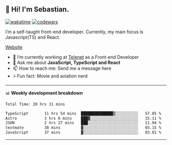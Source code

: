 ## 👋 Hi! I'm Sebastian.

[![wakatime](https://wakatime.com/badge/user/df0036c6-328a-4a39-be9b-e49417ed22a1.svg)](https://wakatime.com/@df0036c6-328a-4a39-be9b-e49417ed22a1)
[![codewars](https://www.codewars.com/users/sebavuye/badges/small)](https://www.codewars.com/users/sebavuye)

I’m a self-taught front-end developer. Currently, my main focus is Javascript(TS) and React.

[Website](https://sebastianvuye.be)

- 🔭 I’m currently working at [Telenet](https://telenet.be/) as a Front-end Developer
- 💬 Ask me about **JavaScript, TypeScript and React**
- 📫 How to reach me: Send me a message here
- ⚡ Fun fact: Movie and aviation nerd

-------

📊 **Weekly development breakdown**

<!--START_SECTION:waka-->

```txt
Total Time: 20 hrs 31 mins

TypeScript       11 hrs 54 mins  ██████████████▒░░░░░░░░░░   57.85 %
Astro            3 hrs 6 mins    ███▓░░░░░░░░░░░░░░░░░░░░░   15.11 %
JSON             2 hrs 27 mins   ███░░░░░░░░░░░░░░░░░░░░░░   11.94 %
textmate         38 mins         ▓░░░░░░░░░░░░░░░░░░░░░░░░   03.15 %
JavaScript       37 mins         ▓░░░░░░░░░░░░░░░░░░░░░░░░   03.01 %
```

<!--END_SECTION:waka-->
-------
